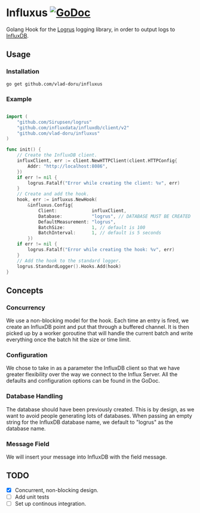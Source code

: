 Influxus [![GoDoc](https://godoc.org/github.com/vlad-doru/influxus?status.svg)](https://godoc.org/github.com/vlad-doru/influxus)
===

Golang Hook for the [Logrus](https://github.com/Sirupsen/logrus) logging library, in order to output logs to [InfluxDB](https://influxdata.com/).

Usage
---

### Installation

```
go get github.com/vlad-doru/influxus
```

### Example
```go

import (
	"github.com/Sirupsen/logrus"
	"github.com/influxdata/influxdb/client/v2"
	"github.com/vlad-doru/influxus"
)

func init() {
	// Create the InfluxDB client.
	influxClient, err := client.NewHTTPClient(client.HTTPConfig{
		Addr: "http://localhost:8086",
	})
	if err != nil {
		logrus.Fatalf("Error while creating the client: %v", err)
	}
	// Create and add the hook.
	hook, err := influxus.NewHook(
		&influxus.Config{
			Client:             influxClient,
			Database:           "logrus", // DATABASE MUST BE CREATED
			DefaultMeasurement: "logrus",
			BatchSize:          1, // default is 100
			BatchInterval:      1, // default is 5 seconds
		})
	if err != nil {
		logrus.Fatalf("Error while creating the hook: %v", err)
	}
	// Add the hook to the standard logger.
	logrus.StandardLogger().Hooks.Add(hook)
}
```

Concepts
---

### Concurrency

We use a non-blocking model for the hook. Each time an entry is fired, we create an InfluxDB point and put that through a buffered channel. It is then picked up by a worker goroutine that will handle the current batch and write everything once the batch hit the size or time limit. 

### Configuration

We chose to take in as a parameter the InfluxDB client so that we have greater flexibility over the way we connect to the Influx Server.
All the defaults and configuration options can be found in the GoDoc.

### Database Handling

The database should have been previously created. This is by design, as we want to avoid people generating lots of databases.
When passing an empty string for the InfluxDB database name, we default to "logrus" as the database name.

### Message Field

We will insert your message into InfluxDB with the field message.

TODO
---

- [x] Concurrent, non-blocking design.
- [ ] Add unit tests
- [ ] Set up continous integration.
